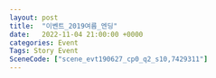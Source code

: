 ```yaml
---
layout: post
title:  "이벤트_2019여름_엔딩"
date:   2022-11-04 21:00:00 +0000
categories: Event
Tags: Story Event
SceneCode: ["scene_evt190627_cp0_q2_s10,7429311"]
---
```

